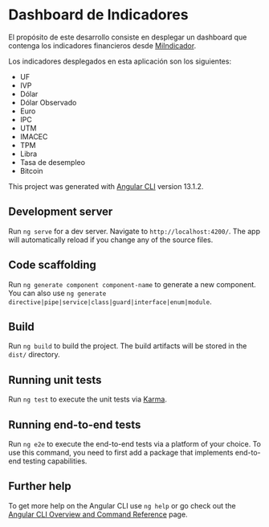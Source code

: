 # Dashboard de Indicadores

El propósito de este desarrollo consiste en desplegar un dashboard que contenga los indicadores financieros desde [MiIndicador](https://mindicador.cl/).

Los indicadores desplegados en esta aplicación son los siguientes: 
* UF
* IVP
* Dólar
* Dólar Observado
* Euro
* IPC
* UTM
* IMACEC
* TPM
* Libra
* Tasa de desempleo
* Bitcoin


This project was generated with [Angular CLI](https://github.com/angular/angular-cli) version 13.1.2.

## Development server

Run `ng serve` for a dev server. Navigate to `http://localhost:4200/`. The app will automatically reload if you change any of the source files.

## Code scaffolding

Run `ng generate component component-name` to generate a new component. You can also use `ng generate directive|pipe|service|class|guard|interface|enum|module`.

## Build

Run `ng build` to build the project. The build artifacts will be stored in the `dist/` directory.

## Running unit tests

Run `ng test` to execute the unit tests via [Karma](https://karma-runner.github.io).

## Running end-to-end tests

Run `ng e2e` to execute the end-to-end tests via a platform of your choice. To use this command, you need to first add a package that implements end-to-end testing capabilities.

## Further help

To get more help on the Angular CLI use `ng help` or go check out the [Angular CLI Overview and Command Reference](https://angular.io/cli) page.
